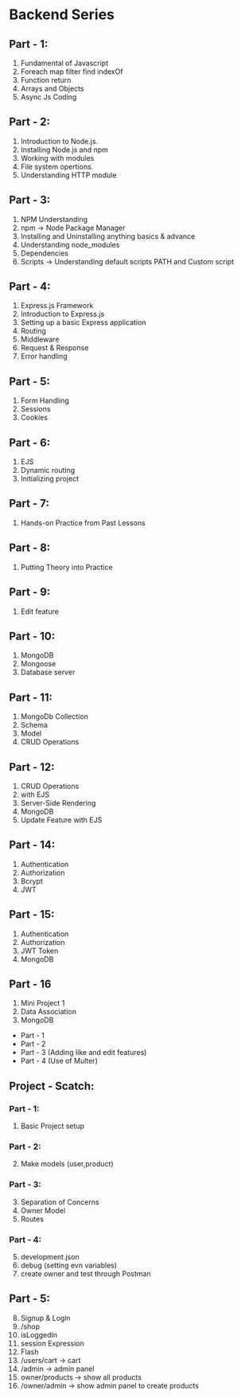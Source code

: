# Backend Series

## Part - 1:

1. Fundamental of Javascript
2. Foreach map filter find indexOf
3. Function return
4. Arrays and Objects
5. Async Js Coding

## Part - 2:

1. Introduction to Node.js.
2. Installing Node.js and npm
3. Working with modules
4. File system opertions.
5. Understanding HTTP module

## Part - 3:

1. NPM Understanding
2. npm -> Node Package Manager
3. Installing and Uninstalling anything basics & advance
4. Understanding node_modules
5. Dependencies
6. Scripts -> Understanding default scripts PATH and Custom script

## Part - 4:

1. Express.js Framework
2. Introduction to Express.js
3. Setting up a basic Express application
4. Routing
5. Middleware
6. Request & Response
7. Error handling

## Part - 5:

1. Form Handling
2. Sessions
3. Cookies

## Part - 6:

1. EJS
2. Dynamic routing
3. Initializing project

## Part - 7:

1. Hands-on Practice from Past Lessons

## Part - 8:

1. Putting Theory into Practice

## Part - 9:

1. Edit feature

## Part - 10:

1. MongoDB
2. Mongoose
3. Database server

## Part - 11:

1. MongoDb Collection
2. Schema
3. Model
4. CRUD Operations

## Part - 12:

1. CRUD Operations
2. with EJS
3. Server-Side Rendering
4. MongoDB
5. Update Feature with EJS

## Part - 14:

1. Authentication
2. Authorization
3. Bcrypt
4. JWT

## Part - 15:

1. Authentication
2. Authorization
3. JWT Token
4. MongoDB

## Part - 16

1. Mini Project 1
2. Data Association
3. MongoDB

- Part - 1
- Part - 2
- Part - 3 (Adding like and edit features)
- Part - 4 (Use of Multer)

## Project - Scatch:

### Part - 1:

1. Basic Project setup

### Part - 2:

2. Make models (user,product)

### Part - 3:

3. Separation of Concerns
4. Owner Model
5. Routes

### Part - 4:

5. development.json
6. debug (setting evn variables)
7. create owner and test through Postman

## Part - 5:

8. Signup & Login
9. /shop
10. isLoggedIn
11. session Expression
12. Flash
13. /users/cart -> cart
14. /admin -> admin panel
15. owner/products -> show all products
16. /owner/admin -> show admin panel to create products
